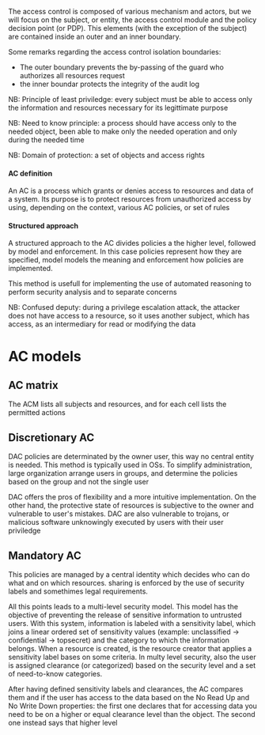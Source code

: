 The access control is composed of various mechanism and actors, but we will focus on the subject, or entity, the access control module and the policy decision point (or PDP). This elements (with the exception of the subject) are contained inside an outer and an inner boundary.

Some remarks regarding the access control isolation boundaries:
- The outer boundary prevents the by-passing of the guard who authorizes all resources request
- the inner boundar protects the integrity of the audit log

NB: Principle of least priviledge: every subject must be able to access only the information and resources necessary for its legittimate purpose

NB: Need to know principle: a process should have access only to the needed object, been able to make only the needed operation and only during the needed time

NB: Domain of protection: a set of objects and access rights

#### AC definition
An AC is a process which grants or denies access to resources and data of a system. Its purpose is to protect resources from unauthorized access by using, depending on the context, various AC policies, or set of rules

#### Structured approach
A structured approach to the AC divides policies a the higher level, followed by model and enforcement. In this case policies represent how they are specified, model models the meaning and enforcement how policies are implemented.

This method is usefull for implementing the use of automated reasoning to perform security analysis and to separate concerns

NB: Confused deputy: during a privilege escalation attack, the attacker does not have access to a resource, so it uses another subject, which has access, as an intermediary for read or modifying the data

# AC models

## AC matrix
The ACM lists all subjects and resources, and for each cell lists the permitted actions

## Discretionary AC
DAC policies are determinated by the owner user, this way no central entity is needed. This method is typically used in OSs.
To simplify administration, large organization arrange users in groups, and determine the policies based on the group and not the single user

DAC offers the pros of flexibility and a more intuitive implementation. On the other hand, the protective state of resources is subjective to the owner and vulnerable to user's mistakes. DAC are also vulnerable to trojans, or malicious software unknowingly executed by users with their user priviledge

## Mandatory AC
This policies are managed by a central identity which decides who can do what and on which resources. sharing is enforced by the use of security labels and somethimes legal requirements.

All this points leads to a multi-level security model. This model has the objective of preventing the release of sensitive information to untrusted users.
With this system, information is labeled with a sensitivity label, which joins a linear ordered set of sensitivity values (example: unclassified $\to$ confidential $\to$ topsecret) and the category to which the information belongs.
When a resource is created, is the resource creator that applies a sensitivity label bases on some criteria.
In multy level security, also the user is assigned clearance (or categorized) based on the security level and a set of need-to-know categories.

After having defined sensitivity labels and clearances, the AC compares them and if the user has access to the data based on the No Read Up and No Write Down properties: the first one declares that for accessing data you need to be on a higher or equal clearance level than the object. The second one instead says that higher level